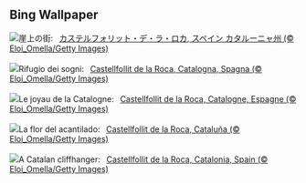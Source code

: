 ## Bing Wallpaper
![](https://www.bing.com/th?id=OHR.CastellfollitSpain_JA-JP7179605635_UHD.jpg&w=1000)崖上の街:&nbsp;&ensp;[カステルフォリット・デ・ラ・ロカ, スペイン カタルーニャ州 (© Eloi_Omella/Getty Images)](https://www.bing.com/th?id=OHR.CastellfollitSpain_JA-JP7179605635_UHD.jpg)
<br><br/>
![](https://www.bing.com/th?id=OHR.CastellfollitSpain_IT-IT5915189187_UHD.jpg&w=1000)Rifugio dei sogni:&nbsp;&ensp;[Castellfollit de la Roca, Catalogna, Spagna (© Eloi_Omella/Getty Images)](https://www.bing.com/th?id=OHR.CastellfollitSpain_IT-IT5915189187_UHD.jpg)
<br><br/>
![](https://www.bing.com/th?id=OHR.CastellfollitSpain_FR-FR5347167823_UHD.jpg&w=1000)Le joyau de la Catalogne:&nbsp;&ensp;[Castellfollit de la Roca, Catalogne, Espagne (© Eloi_Omella/Getty Images)](https://www.bing.com/th?id=OHR.CastellfollitSpain_FR-FR5347167823_UHD.jpg)
<br><br/>
![](https://www.bing.com/th?id=OHR.CastellfollitSpain_ES-ES3608395320_UHD.jpg&w=1000)La flor del acantilado:&nbsp;&ensp;[Castellfollit de la Roca, Cataluña (© Eloi_Omella/Getty Images)](https://www.bing.com/th?id=OHR.CastellfollitSpain_ES-ES3608395320_UHD.jpg)
<br><br/>
![](https://www.bing.com/th?id=OHR.CastellfollitSpain_EN-GB3934726824_UHD.jpg&w=1000)A Catalan cliffhanger:&nbsp;&ensp;[Castellfollit de la Roca, Catalonia, Spain (© Eloi_Omella/Getty Images)](https://www.bing.com/th?id=OHR.CastellfollitSpain_EN-GB3934726824_UHD.jpg)
<br><br/>
